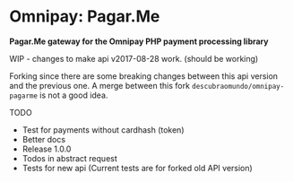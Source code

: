 # Omnipay: Pagar.Me

**Pagar.Me gateway for the Omnipay PHP payment processing library**

WIP - changes to make api v2017-08-28 work. (should be working)

Forking since there are some breaking changes between this api version and the previous one. A merge between this fork `descubraomundo/omnipay-pagarme` is not a good idea.

TODO

- Test for payments without cardhash (token)
- Better docs
- Release 1.0.0
- Todos in abstract request
- Tests for new api (Current tests are for forked old API version)